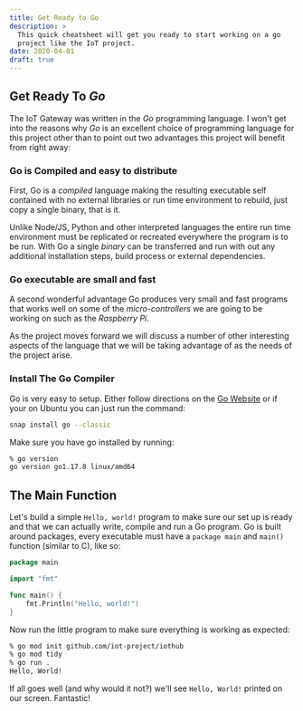 ```yaml
---
title: Get Ready to Go
description: >
  This quick cheatsheet will get you ready to start working on a go
  project like the IoT project.
date: 2020-04-01
draft: true
---
```



## Get Ready To _Go_

The IoT Gateway was written in the _Go_ programming language. I won't
get into the reasons why _Go_ is an excellent choice of programming
language for this project other than to point out two advantages this
project will benefit from right away:

### Go is Compiled and easy to distribute

First, Go is a _compiled_ language making the resulting executable
self contained with no external libraries or run time environment to
rebuild, just copy a single binary, that is it.

Unlike Node/JS, Python and other interpreted languages the entire run
time environment must be replicated or recreated everywhere the
program is to be run. With Go a single _binary_ can be transferred
and run with out any additional installation steps, build process or
external dependencies. 

### Go executable are small and fast

A second wonderful advantage Go produces very small and fast programs
that works well on some of the _micro-controllers_ we are going to be
working on such as the _Raspberry Pi_.

As the project moves forward we will discuss a number of other
interesting aspects of the language that we will be taking advantage
of as the needs of the project arise.

### Install The Go Compiler

Go is very easy to setup. Either follow directions on the 
[Go Website](https://golang.org) or if your on Ubuntu you can just run 
the command:

```bash
snap install go --classic
```

Make sure you have go installed by running:

```bash
% go version
go version go1.17.8 linux/amd64
```

## The Main Function 

Let's build a simple ```Hello, world!``` program to make sure our set
up is ready and that we can actually write, compile and run a Go
program. Go is built around packages, every executable must have a
```package main``` and ```main()``` function (similar to C), like
so: 

```go
package main

import "fmt"

func main() {
    fmt.Println("Hello, world!")
}
```

Now run the little program to make sure everything is working as
expected:

```sh
% go mod init github.com/iot-project/iothub
% go mod tidy
% go run .
Hello, World!
```

If all goes well (and why would it not?) we'll see ```Hello,
World!``` printed on our screen. Fantastic! 

